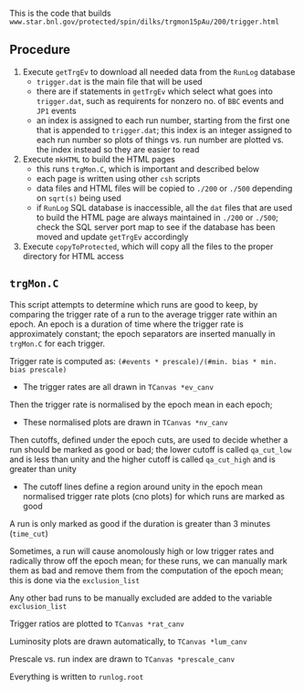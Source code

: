 This is the code that builds `www.star.bnl.gov/protected/spin/dilks/trgmon15pAu/200/trigger.html`

Procedure
---------
1. Execute `getTrgEv` to download all needed data from the `RunLog` database
   - `trigger.dat` is the main file that will be used
   - there are if statements in `getTrgEv` which select what goes into 
     `trigger.dat`, such as requirents for nonzero no. of `BBC` events and 
     `JP1` events
   - an index is assigned to each run number, starting from the first one
     that is appended to `trigger.dat`; this index is an integer assigned
     to each run number so plots of things vs. run number are plotted 
     vs. the index instead so they are easier to read
2. Execute `mkHTML` to build the HTML pages
   - this runs `trgMon.C`, which is important and described below   
   - each page is written using other `csh` scripts
   - data files and HTML files will be copied to `./200` or `./500`
     depending on `sqrt(s)` being used
   - if `RunLog` SQL database is inaccessible, all the `dat` files that
     are used to build the HTML page are always maintained in
     `./200` or `./500`; check the SQL server port map to see if
     the database has been moved and update `getTrgEv` accordingly
3. Execute `copyToProtected`, which will copy all the files
   to the proper directory for HTML access


`trgMon.C`
----------
This script attempts to determine which runs are good to keep, 
by comparing the trigger rate of a run to the average trigger rate
within an epoch. An epoch is a duration of time where the trigger
rate is approximately constant; the epoch separators are inserted
manually in `trgMon.C` for each trigger. 

Trigger rate is computed as: `(#events * prescale)/(#min. bias * min. bias prescale)`
 - The trigger rates are all drawn in `TCanvas *ev_canv`

Then the trigger rate is normalised by the epoch mean in each epoch;
 - These normalised plots are drawn in `TCanvas *nv_canv`

Then cutoffs, defined under the epoch cuts, are used to decide whether a run
should be marked as good or bad; the lower cutoff is called `qa_cut_low` and is less than
unity and the higher cutoff is called `qa_cut_high` and is greater than unity
 - The cutoff lines define a region around unity in the epoch mean normalised 
   trigger rate plots (cno plots) for which runs are marked as good

A run is only marked as good if the duration is greater than 3 minutes (`time_cut`)

Sometimes, a run will cause anomolously high or low trigger rates and radically
throw off the epoch mean; for these runs, we can manually mark them as bad
and remove them from the computation of the epoch mean; this is done via the `exclusion_list`

Any other bad runs to be manually excluded are added to the variable `exclusion_list`

Trigger ratios are plotted to `TCanvas *rat_canv`

Luminosity plots are drawn automatically, to `TCanvas *lum_canv`

Prescale vs. run index are drawn to `TCanvas *prescale_canv`

Everything is written to `runlog.root`
